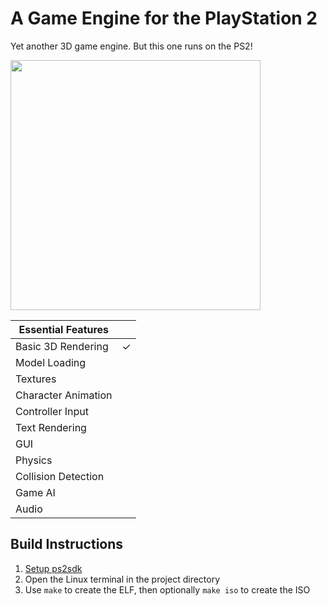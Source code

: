 # A Game Engine for the PlayStation 2

Yet another 3D game engine. But this one runs on the PS2!

<img src="https://media.discordapp.net/attachments/684797216229294101/1333280276780023829/image.png?ex=67985185&is=67970005&hm=7c90b25d22b819f9b06ce398f31f6a7e88fb0f255ed74be779333906c95e207b&=&format=webp&quality=lossless" width=400>

| Essential Features |  |
|-------------------------------------------------------------|--|
| Basic 3D Rendering | ✓ |
| Model Loading | |
| Textures | |
| Character Animation | |
| Controller Input | |
| Text Rendering | |
| GUI | |
| Physics | |
| Collision Detection | |
| Game AI | |
| Audio | |

Build Instructions
---
1. [Setup ps2sdk](https://github.com/ps2dev/ps2dev)
2. Open the Linux terminal in the project directory
3. Use `make` to create the ELF, then optionally `make iso` to create the ISO
